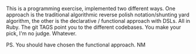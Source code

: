 This is a programming exercise, implemented two different ways. One approach is the traditional algorithmic reverse polish notation/shunting yard algorithm, the other is the declarative / functional approach with DSLs. All in Ruby. The git TAGS point you to the different codebases. You make your pick, I'm no judge. Whatever.

PS.
You should have chosen the functional approach.
NM
